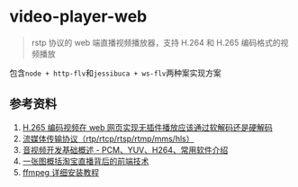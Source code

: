 # video-player-web

> rstp 协议的 web 端直播视频播放器，支持 H.264 和 H.265 编码格式的视频播放

包含`node + http-flv`和`jessibuca + ws-flv`两种案实现方案

## 参考资料

1. [H.265 编码视频在 web 网页实现无插件播放应该通过软解码还是硬解码](https://cloud.tencent.com/developer/article/1822984)
2. [流媒体传输协议（rtp/rtcp/rtsp/rtmp/mms/hls）](https://zhuanlan.zhihu.com/p/27442401)
3. [音视频开发基础概述 - PCM、YUV、H264、常用软件介绍](https://blog.csdn.net/u011330638/article/details/81107312)
4. [一张图概括淘宝直播背后的前端技术](https://fed.taobao.org/blog/taofed/do71ct/gmb6yb/)
5. [ffmpeg 详细安装教程](https://zhuanlan.zhihu.com/p/324472015)
